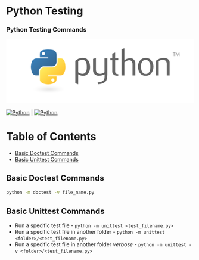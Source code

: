 # Python Testing

### Python Testing Commands

[![python-logo](../../assets/images/python-logo.png)](https://www.python.org/)

[![Python](https://img.shields.io/badge/Doctests-python-3670A0?style=flat&logo=python&logoColor=ffdd54)](https://docs.python.org/3/library/doctest.html) |
[![Python](https://img.shields.io/badge/Unittests-python-3670A0?style=flat&logo=python&logoColor=ffdd54)](https://docs.python.org/3/library/unittest.html)

# Table of Contents

- [Basic Doctest Commands](#basic-doctest-commands)
- [Basic Unittest Commands](#basic-unittest-commands)

## Basic Doctest Commands

```bash
python -m doctest -v file_name.py
```

## Basic Unittest Commands

- Run a specific test file - `python -m unittest <test_filename.py>`
- Run a specific test file in another folder - `python -m unittest <folder>/<test_filename.py>`
- Run a specific test file in another folder _verbose_ - `python -m unittest -v <folder>/<test_filename.py>`
